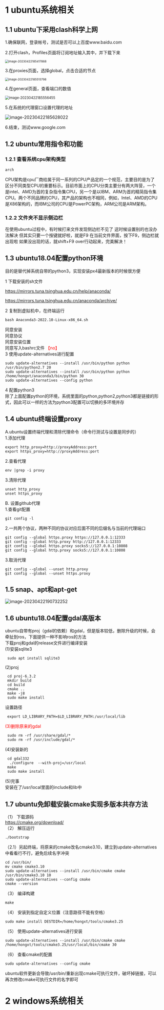 # 1 ubuntu系统相关

## 1.1 ubuntu下采用clash科学上网

1.确保联网，登录帐号，测试是否可以上百度www.baidu.com

2.打开clash，Profiles页面将订阅地址输入其中，并下载下来

<img src="操作系统相关.assets/image-20230422185417868.png" alt="image-20230422185417868" style="zoom:67%;" />

3.在proxies页面，选择global，点击合适的节点

<img src="操作系统相关.assets/image-20230422185513798.png" alt="image-20230422185513798" style="zoom:67%;" />

4.在general页面，查看端口的数值

<img src="操作系统相关.assets/image-20230422185556455.png" alt="image-20230422185556455" style="zoom:80%;" />

5.在系统的代理窗口设置代理的地址

![image-20230422185628022](操作系统相关.assets/image-20230422185628022.png)

6.结束，测试www.google.com

## 1.2 ubuntu常用指令和功能

### 1.2.1 查看系统cpu架构类型

```shell
arch
```

CPU架构是cpu厂商给属于同一系列的CPU产品定的一个规范，主要目的是为了区分不同类型CPU的重要标示。目前市面上的CPU分类主要分有两大阵营，一个是intel、AMD为首的复杂指令集CPU，另一个是以IBM、ARM为首的精简指令集CPU。两个不同品牌的CPU，其产品的架构也不相同，例如，Intel、AMD的CPU是X86架构的，而IBM公司的CPU是PowerPC架构，ARM公司是ARM架构。

### 1.2.2 文件夹不显示侧边栏

在使用ubuntu过程中，有时候打来文件发现侧边栏不见了
这时候设置别的也没办法解决
但其实只要一个按键就好啦，就是F9
在当前文件界面，按下F9，侧边栏就出现啦
如果没出现的话，就shift+F9
over行动起来，完美解决！

## 1.3 ubuntu18.04配置python环境

目的是替代掉系统自带的python3，实现安装px4最新版本的时候很方便  

1 下载安装的sh文件  

https://mirrors.tuna.tsinghua.edu.cn/help/anaconda/  

https://mirrors.tuna.tsinghua.edu.cn/anaconda/archive/  

2 复制到虚拟机中，在终端运行  

```shell
bash Anaconda3-2022.10-Linux-x86_64.sh
```
同意安装   
同意协议    
同意安装位置   
同意写入bashrc文件 <font color=red>【no】</font>    
3 使用update-alternatives进行配置    

```shell
sudo update-alternatives --install /usr/bin/python python /usr/bin/python2.7 20
sudo update-alternatives --install /usr/bin/python python /home/hongxt/anaconda3/bin/python 30
sudo update-alternatives --config python
```
4 配置python3  
除了上面配置python的环境，系统里面的python,python2,python3都是链接的形式，因此可以一样的方法为python3配置可以切换的多环境并存  

## 1.4 ubuntu终端设置proxy

A.ubuntu设置终端代理和清除代理命令（命令行测试与设置是同步的）  
1.添加代理  

```shell
export http_proxy=http://proxyAddress:port  
export https_proxy=http://proxyAddress:port  
```
2.查看代理  
```shell
env |grep -i proxy  
```
3.清除代理  
```shell
unset http_proxy  
unset https_proxy  
```

B. 设置github代理  
1.查看git配置  

```shell
git config -l  
```
2.一共两个协议，两种不同的协议对应后面不同的后缀名与当前的代理端口  
```shell
git config --global https.proxy https://127.0.0.1:12333  
git config --global http.proxy http://127.0.0.1:12333  
git config --global https.proxy socks5://127.0.0.1:10808  
git config --global http.proxy socks5://127.0.0.1:10808 
```
3.取消代理  
```shell
git config --global --unset http.proxy  
git config --global --unset https.proxy  
```

## 1.5 snap、apt和apt-get

![image-20230422190732252](操作系统相关.assets/image-20230422190732252.png)

## 1.6 ubuntu18.04配置gdal高版本

ubuntu自带有proj（gdal的依赖）和gdal，但是版本较低，删除升级的时候，会牵扯到ros，下面提供一种不影响ros的方法  
下载proj和gdal的release文件进行编译安装  
(1)安装sqlite3  

```shell
 sudo apt install sqlite3  
```
(2)proj  
```shell
 cd proj-6.3.2  
 mkdir build  
 cd build  
 cmake ..  
 make -j8  
 sudo make install  
```
 设置路径
```shell
 export LD_LIBRARY_PATH=$LD_LIBRARY_PATH:/usr/local/lib  
```
<font color=red>(3)删除原来的gdal  </font>  
```shell
 sudo rm -rf /usr/share/gdal/*  
 sudo rm -rf /usr/include/gdal/*  
```
(4)安装新的  
```shell
 cd gdal332  
  ./configure  --with-proj=/usr/local  
 make   
 sudo make install  
```
(5)完事  
 安装在了/usr/local里面的include和lib中  

## 1.7 ubuntu免卸载安装cmake实现多版本共存方法

（1）	下载源码  
https://cmake.org/download/  
（2）	解压运行  
```shell
./bootstrap  
```
（2.1）另起终端，将原来的cmake改名cmake3.10，建立到update-alternatives中看看行不行，避免后续名字冲突  
```shell
cd /usr/bin/  
mv cmake cmake3.10  
sudo update-alternatives --install /usr/bin/cmake cmake /usr/bin/cmake3.10 10  
sudo update-alternatives --config cmake  
cmake --version  
```
（3）	编译构建  
```shell
make  
```
（4）	安装到指定自定义位置（注意路径不能有空格）  
```shell
sudo make install DESTDIR=/home/hongxt/tools/cmake3.25  
```
（5）	使用update-alternatives进行安装  
```shell
sudo update-alternatives --install /usr/bin/cmake cmake /home/hongxt/tools/cmake3.25/usr/local/bin/cmake 30  
```
（6）	查看cmake的配置  
```shell
sudo update-alternatives --config cmake  
```
ubuntu软件更新会导致/usr/bin/重新出现cmake可执行文件，破坏掉链接，可以再次修改cmake可执行文件的名字即可

# 2 windows系统相关




